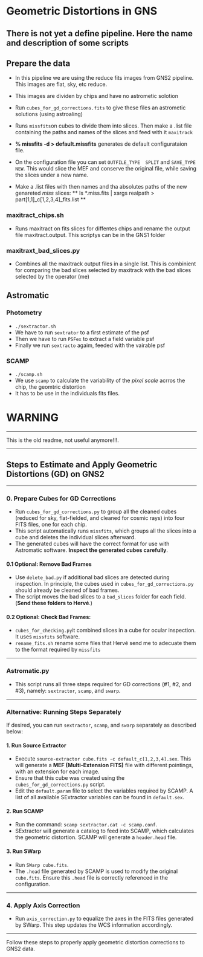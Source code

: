 # Geometric Distortions in GNS

## There is not yet a define pipeline. Here the name and description of some scripts

##  Prepare the data

- In this pipeline we are using the reduce fits images from GNS2 pipeline. This images are flat, sky, etc reduce.
- This images are dividen by chips and have no astrometic solotion
- Run `cubes_for_gd_corrections.fits` to give these files an astrometic solutions (using astroaling)



- Runs `missfits`on cubes to divide them into slices. Then make a .list file containing the paths and names of the slices and feed with it `maxitrack`
- **% missfits -d > default.missfits** generates de default configurataion file. 
- On the configuration file you can set `OUTFILE_TYPE  SPLIT` and `SAVE_TYPE NEW`. This would slice the MEF and conserve the original file, while saving the slices under a new name.
- Make a .list files with then names and tha absolutes paths of the new genareted *miss* slices: ** ls *.miss.fits | xargs realpath > part[1,1]_c[1,2,3,4]_fits.list **

### maxitract_chips.sh 
- Runs maxitract on fits slices for diffentes chips and rename the output file maxitract.output. This scriptys can be in the GNS1 folder

### maxitraxt_bad_slices.py

- Combines all the maxitrack output files in a single list. This is combinient for comparing the bad slices selected by maxitrack with the bad slices selected by the operator (me)

## Astromatic

### Photometry
- `./sextractor.sh`
- We have to run `sextrator` to a first estimate of the psf
- Then we have to run `PSFex` to extract a field variable psf
- Finally we run `sextracto` agaim, feeded with the vairable psf

### SCAMP
- `./scamp.sh`
- We use `scamp` to calculate the variability of the *pixel scale* acrros the chip, the geomtric distortion
- It has to be use in the individuals fits files.



















# WARNING
---
This is the old readme, not useful anymore!!!. 

---
## Steps to Estimate and Apply Geometric Distortions (GD) on GNS2

---

### 0. Prepare Cubes for GD Corrections
- Run `cubes_for_gd_corrections.py` to group all the cleaned cubes (reduced for sky, flat-fielded, and cleaned for cosmic rays) into four FITS files, one for each chip.
- This script automatically runs `missfits`, which groups all the slices into a cube and deletes the individual slices afterward.
- The generated cubes will have the correct format for use with Astromatic software. **Inspect the generated cubes carefully**.

#### 0.1 Optional: Remove Bad Frames
- Use `delete_bad.py` if additional bad slices are detected during inspection. In principle, the cubes used in `cubes_for_gd_corrections.py` should already be cleaned of bad frames.
- The script moves the bad slices to a `bad_slices` folder for each field. (**Send these folders to Hervé**.)

#### 0.2 Optional: Check Bad Frames:
- `cubes_for_checking.py`it combined slices in a cube for ocular inspection. It uses `missfits` software.
- `rename_fits.sh` rename some files that Hervé send me to adecuate them to the format required by `missfits`
---

### Astromatic.py
- This script runs all three steps required for GD corrections (#1, #2, and #3), namely: `sextractor`, `scamp`, and `swarp`.

---

### Alternative: Running Steps Separately
If desired, you can run `sextractor`, `scamp`, and `swarp` separately as described below:

#### 1. Run Source Extractor
- Execute `source-extractor cube.fits -c default_c[1,2,3,4].sex`. This will generate a **MEF (Multi-Extension FITS)** file with different pointings, with an extension for each image.
- Ensure that this cube was created using the `cubes_for_gd_corrections.py` script.
- Edit the `default.param` file to select the variables required by SCAMP. A list of all available SExtractor variables can be found in `default.sex`.

#### 2. Run SCAMP
- Run the command: `scamp sextractor.cat -c scamp.conf`.
- SExtractor will generate a catalog to feed into SCAMP, which calculates the geometric distortion. SCAMP will generate a `header.head` file.

#### 3. Run SWarp
- Run `SWarp cube.fits`. 
- The `.head` file generated by SCAMP is used to modify the original `cube.fits`. Ensure this `.head` file is correctly referenced in the configuration.

---

### 4. Apply Axis Correction
- Run `axis_correction.py` to equalize the axes in the FITS files generated by SWarp. This step updates the WCS information accordingly.

---

Follow these steps to properly apply geometric distortion corrections to GNS2 data.


